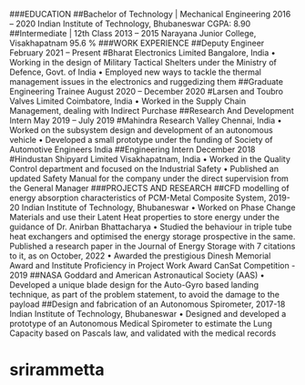 ###EDUCATION
##Bachelor of Technology | Mechanical Engineering 2016 – 2020
  Indian Institute of Technology, Bhubaneswar CGPA: 8.90
##Intermediate | 12th Class 2013 – 2015
  Narayana Junior College, Visakhapatnam 95.6 %
###WORK EXPERIENCE
##Deputy Engineer February 2021 – Present
#Bharat Electronics Limited Bangalore, India
• Working in the design of Military Tactical Shelters under the Ministry of Defence, Govt. of India
• Employed new ways to tackle the thermal management issues in the electronics and ruggedizing them
##Graduate Engineering Trainee August 2020 – December 2020
#Larsen and Toubro Valves Limited Coimbatore, India
• Worked in the Supply Chain Management, dealing with Indirect Purchase
##Research And Development Intern May 2019 – July 2019
#Mahindra Research Valley Chennai, India
• Worked on the subsystem design and development of an autonomous vehicle
• Developed a small prototype under the funding of Society of Automotive Engineers India
##Engineering Intern December 2018
#Hindustan Shipyard Limited Visakhapatnam, India
• Worked in the Quality Control department and focused on the Industrial Safety
• Published an updated Safety Manual for the company under the direct supervision from the General Manager
###PROJECTS AND RESEARCH
##CFD modelling of energy absorption characteristics of PCM-Metal Composite System, 2019-20 Indian Institute of Technology, Bhubaneswar
• Worked on Phase Change Materials and use their Latent Heat properties to store energy under the guidance of
Dr. Anirban Bhattacharya
• Studied the behaviour in triple tube heat exchangers and optimised the energy storage prospective in the
same. Published a research paper in the Journal of Energy Storage with 7 citations to it, as on October, 2022
• Awarded the prestigious Dinesh Memorial Award and Institute Proficiency in Project Work Award
CanSat Competition - 2019
##NASA Goddard and American Astronautical Society (AAS)
• Developed a unique blade design for the Auto-Gyro based landing technique, as part of the problem
statement, to avoid the damage to the payload
##Design and fabrication of an Autonomous Spirometer, 2017-18
Indian Institute of Technology, Bhubaneswar
• Designed and developed a prototype of an Autonomous Medical Spirometer to estimate the Lung Capacity
based on Pascals law, and validated with the medical records
# srirammetta
